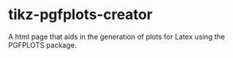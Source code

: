 # tikz-pgfplots-creator
A html page that aids in the generation of plots for Latex using the PGFPLOTS package.
